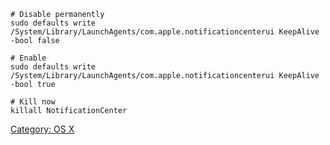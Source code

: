     # Disable permanently
    sudo defaults write /System/Library/LaunchAgents/com.apple.notificationcenterui KeepAlive -bool false

    # Enable
    sudo defaults write /System/Library/LaunchAgents/com.apple.notificationcenterui KeepAlive -bool true

    # Kill now
    killall NotificationCenter


[Category: OS X](Category:_OS_X "wikilink")
